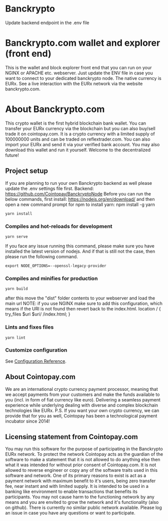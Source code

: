 # Banckrypto

Update backend endpoint in the .env file

# Banckrypto.com wallet and explorer (front end)

This is the wallet and block explorer front end that you can run on your NGINX or APACHE etc. webserver.
Just update the ENV file in case you want to connect to your dedicated banckrypto node.
The native currency is EURx. See a live interaction with the EURx network via the website banckrypto.com.

# About Banckrypto.com

This crypto wallet is the first hybrid blockchain bank wallet. You can transfer your EURx currency via the blockchain but you can also buy/sell trade it on cointopay.com. It is a crypto currency with a limited supply of 100000000 units and can be traded on reflextrader.com. You can also import your EURx and send it via your verified bank account. You may also download this wallet and run it yourself. Welcome to the decentralized future!

## Project setup

If you are planning to run your own Banckrypto backend as well please update the .env settings file first.
Backend: https://github.com/Cointopay/BanckryptoNode
Before you can run the below commands, first install:
https://nodejs.org/en/download/ and then open a new command prompt for npm to install yarn:
npm install -g yarn

```
yarn install
```

### Compiles and hot-reloads for development

```
yarn serve
```

If you face any issue running this command, please make sure you have installed the latest version of nodejs.
And if that is still not the case, then please run the following command.

```
export NODE_OPTIONS=--openssl-legacy-provider
```

### Compiles and minifies for production

```
yarn build
```

after this move the "dist" folder contents to your webserver and load the main url
NOTE: if you use NGINX make sure to add this configuration, which means if the URI is not found then revert back to the index.html.
location / {
try_files $uri $uri/ /index.html;
}

### Lints and fixes files

```
yarn lint
```

### Customize configuration

See [Configuration Reference](https://cli.vuejs.org/config/).

## About Cointopay.com

We are an international crypto currency payment processor, meaning that we accept payments from your customers and make the funds available to you (incl. in form of fiat currency like euro). Delivering a seamless payment experience while underlying dealing with diverse and complex blockchain technologies like EURx. P.S. If you want your own crypto currency, we can provide that for you as well, Cointopay has been a technological payment incubator since 2014!

## Licensing statement from Cointopay.com

You may run this software for the purpose of participating in the Banckrypto EURx network. To protect the network Cointopay acts as the guardian of the software to make a statement that it is not allowed to do anything else then what it was intended for without prior consent of Cointopay.com. It is not allowed to reverse engineer or copy any of the software traits used in this software and network. One of its primary reasons to exist is act as a payment network with maximum benefit to it's users, being zero transfer fee, near instant and with limited supply. It is intended to be used in a banking like environment to enable transactions that benefits its participants. You may not cause harm to the functioning network by any means and you are envited to grow the network and it's functionality (also on github). There is currently no similar public network available. Please log an issue in case you have any questions or want to participate.

